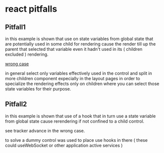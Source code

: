 # react pitfalls

## Pitfall1

in this example is shown that use on state variables from global state that are potentially used in some child for rendering cause the render till up the parent that selected that variable even it hadn't used in its ( children excluded ) rendering.

[wrong case](https://github.com/devel0/examples-react/blob/4157d6c65966a4c822387bf72c75e1d797e3d9e8/react-pitfalls/src/Pitfall1/Pitfall1_Wrong.tsx#L6)

in general select only variables effectively used in the control and split in more children component expecially in the layout pages in order to specialize the rendering effects only on children where you can select those state variables for their purpose.

## Pitfall2

in this example is shown that use of a hook that in turn use a state variable from global state cause rerendering if not confined to a child control.

see tracker advance in the wrong case.

to solve a dummy control was used to place use hooks in there ( these could useWebSocket or other application active services )